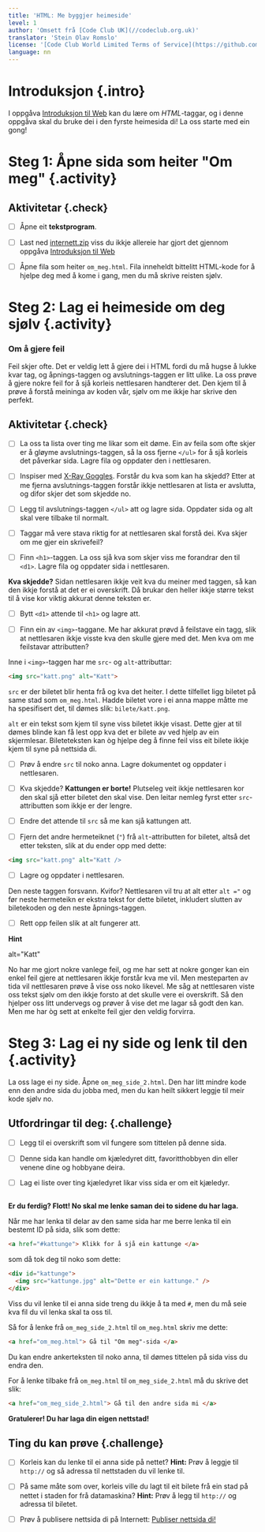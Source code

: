 ```yaml
---
title: 'HTML: Me byggjer heimeside'
level: 1
author: 'Omsett frå [Code Club UK](//codeclub.org.uk)'
translator: 'Stein Olav Romslo'
license: '[Code Club World Limited Terms of Service](https://github.com/CodeClub/webdev-curriculum/blob/master/LICENSE.md)'
language: nn
---
```



# Introduksjon {.intro}

I oppgåva [Introduksjon til
Web](../introduksjon_til_web/introduksjon_til_web_nn.html) kan du lære om
*HTML*-taggar, og i denne oppgåva skal du bruke dei i den fyrste heimesida di!
La oss starte med ein gong!


# Steg 1: Åpne sida som heiter "Om meg" {.activity}

## Aktivitetar {.check}

- [ ] Åpne eit __tekstprogram__.

- [ ] Last ned [internett.zip](../introduksjon_til_web/internett.zip) viss du
  ikkje allereie har gjort det gjennom oppgåva [Introduksjon til
  Web](../introduksjon_til_web/introduksjon_til_web_nn.html)

- [ ] Åpne fila som heiter `om_meg.html`. Fila inneheldt bittelitt HTML-kode for
  å hjelpe deg med å kome i gang, men du må skrive reisten sjølv.


# Steg 2: Lag ei heimeside om deg sjølv {.activity}

### Om å gjere feil

Feil skjer ofte. Det er veldig lett å gjere dei i HTML fordi du må hugse å lukke
kvar tag, og åpnings-taggen og avslutnings-taggen er litt ulike. La oss prøve å
gjere nokre feil for å sjå korleis nettlesaren handterer det. Den kjem til å
prøve å forstå meininga av koden vår, sjølv om me ikkje har skrive den perfekt.

## Aktivitetar {.check}

- [ ] La oss ta lista over ting me likar som eit døme. Ein av feila som ofte
  skjer er å gløyme avslutnings-taggen, så la oss fjerne `</ul>` for å sjå
  korleis det påverkar sida. Lagre fila og oppdater den i nettlesaren.

- [ ] Inspiser med [X-Ray Goggles](https://goggles.mozilla.org/). Forstår du kva
  som kan ha skjedd? Etter at me fjerna avslutnings-taggen forstår ikkje
  nettlesaren at lista er avslutta, og difor skjer det som skjedde no.

- [ ] Legg til avslutnings-taggen `</ul>` att og lagre sida. Oppdater sida og
  alt skal vere tilbake til normalt.

- [ ] Taggar må vere stava riktig for at nettlesaren skal forstå dei. Kva skjer
  om me gjer ein skrivefeil?

- [ ] Finn `<h1>`-taggen. La oss sjå kva som skjer viss me forandrar den til
  `<d1>`. Lagre fila og oppdater sida i nettlesaren.

__Kva skjedde?__ Sidan nettlesaren ikkje veit kva du meiner med taggen, så kan
den ikkje forstå at det er ei overskrift. Då brukar den heller ikkje større
tekst til å vise kor viktig akkurat denne teksten er.

- [ ] Bytt `<d1>` attende til `<h1>` og lagre att.

- [ ] Finn ein av `<img>`-taggane. Me har akkurat prøvd å feilstave ein tagg,
  slik at nettlesaren ikkje visste kva den skulle gjere med det. Men kva om me
  feilstavar attributten?

Inne i `<img>`-taggen har me `src`- og `alt`-attributtar:

```html
<img src="katt.png" alt="Katt">
```

`src` er der biletet blir henta frå og kva det heiter. I dette tilfellet ligg
biletet på same stad som `om_meg.html`. Hadde biletet vore i ei anna mappe måtte
me ha spesifisert det, til dømes slik: `bilete/katt.png`.

`alt` er ein tekst som kjem til syne viss biletet ikkje visast. Dette gjer at
til dømes blinde kan få lest opp kva det er bilete av ved hjelp av ein
skjermlesar. Bileteteksten kan òg hjelpe deg å finne feil viss eit bilete ikkje
kjem til syne på nettsida di.

- [ ] Prøv å endre `src` til noko anna. Lagre dokumentet og oppdater i
  nettlesaren.

- [ ] Kva skjedde? __Kattungen er borte!__ Plutseleg veit ikkje nettlesaren kor
  den skal sjå etter biletet den skal vise. Den leitar nemleg fyrst etter
  `src`-attributten som ikkje er der lengre.

- [ ] Endre det attende til `src` så me kan sjå kattungen att.

- [ ] Fjern det andre hermeteiknet (`"`) frå `alt`-attributten for biletet,
  altså det etter teksten, slik at du ender opp med dette:

```html
<img src="katt.png" alt="Katt />
```

- [ ] Lagre og oppdater i nettlesaren.

Den neste taggen forsvann. Kvifor? Nettlesaren vil tru at alt etter `alt ="` og
før neste hermeteikn er ekstra tekst for dette biletet, inkludert slutten av
biletekoden og den neste åpnings-taggen.

- [ ] Rett opp feilen slik at alt fungerer att.

<toggle>
  <strong>Hint</strong>
  <hide>

alt="Katt"

  </hide>
</toggle>

No har me gjort nokre vanlege feil, og me har sett at nokre gonger kan ein enkel
feil gjere at nettlesaren ikkje forstår kva me vil. Men mesteparten av tida vil
nettlesaren prøve å vise oss noko likevel. Me såg at nettlesaren viste oss tekst
sjølv om den ikkje forsto at det skulle vere ei overskrift. Så den hjelper oss
litt undervegs og prøver å vise det me lagar så godt den kan. Men me har òg sett
at enkelte feil gjer den veldig forvirra.


# Steg 3: Lag ei ny side og lenk til den {.activity}

La oss lage ei ny side. Åpne `om_meg_side_2.html`. Den har litt mindre kode enn
den andre sida du jobba med, men du kan heilt sikkert leggje til meir kode sjølv
no.

## Utfordringar til deg: {.challenge}

- [ ] Legg til ei overskrift som vil fungere som tittelen på denne sida.

- [ ] Denne sida kan handle om kjæledyret ditt, favoritthobbyen din eller venene
  dine og hobbyane deira.

- [ ] Lag ei liste over ting kjæledyret likar viss sida er om eit kjæledyr.

## <!-- Utfordring slutt -->

__Er du ferdig? Flott! No skal me lenke saman dei to sidene du har laga.__

Når me har lenka til delar av den same sida har me berre lenka til ein bestemt
ID på sida, slik som dette:

```html
<a href="#kattunge"> Klikk for å sjå ein kattunge </a>
```

som då tok deg til noko som dette:

```html
<div id="kattunge">
  <img src="kattunge.jpg" alt="Dette er ein kattunge." />
</div>
```

Viss du vil lenke til ei anna side treng du ikkje å ta med `#`, men du må seie
kva fil du vil lenka skal ta oss til.

Så for å lenke frå `om_meg_side_2.html` til `om_meg.html` skriv me dette:

```html
<a href="om_meg.html"> Gå til "Om meg"-sida </a>
```

Du kan endre ankerteksten til noko anna, til dømes tittelen på sida viss du
endra den.

For å lenke tilbake frå `om_meg.html` til `om_meg_side_2.html` må du skrive det
slik:

```html
<a href="om_meg_side_2.html"> Gå til den andre sida mi </a>
```

__Gratulerer! Du har laga din eigen nettstad!__

## Ting du kan prøve {.challenge}

- [ ] Korleis kan du lenke til ei anna side på nettet? __Hint:__ Prøv å leggje
  til `http://` og så adressa til nettstaden du vil lenke til.

- [ ] På same måte som over, korleis ville du lagt til eit bilete frå ein stad
  på nettet i staden for frå datamaskina? __Hint:__ Prøv å legg til `http://` og
  adressa til biletet.

- [ ] Prøv å publisere nettsida di på Internett: [Publiser nettsida
  di!](../publiser/publiser_nn.html)
